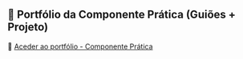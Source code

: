 ## 📁 Portfólio da Componente Prática (Guiões + Projeto)

🔗 [Aceder ao portfólio - Componente Prática](https://link-do-portfólio.com)
